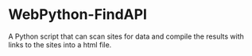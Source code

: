 # WebPython-FindAPI
A Python script that can scan sites for data and compile the results with links to the sites into a html file.
